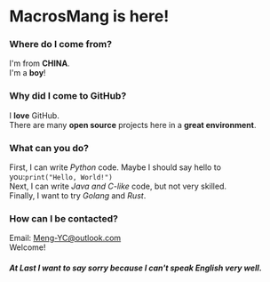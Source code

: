 # MacrosMang is here!

### Where do I come from?
I'm from **CHINA**.  
I'm a **boy**!

### Why did I come to GitHub?
I **love** GitHub.  
There are many **open source** projects here in a **great environment**.

### What can you do?
First, I can write *Python* code. Maybe I should say hello to you:`print("Hello, World!")`  
Next, I can write *Java and C-like* code, but not very skilled.  
Finally, I want to try *Golang* and *Rust*.

### How can I be contacted?
Email: Meng-YC@outlook.com  
Welcome!

##### At Last I want to say sorry because I can't speak English very well.

<!---
MacroMeng/MacroMeng is a ✨ special ✨ repository because its `README.md` (this file) appears on your GitHub profile.
You can click the Preview link to take a look at your changes.
--->
